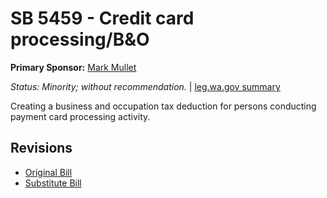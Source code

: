 # SB 5459 - Credit card processing/B&O
**Primary Sponsor:** [Mark Mullet](/person/leg/mark.mullet.md)

*Status: Minority; without recommendation.* | [leg.wa.gov summary](https://app.leg.wa.gov/billsummary?BillNumber=5459&Year=2021)

Creating a business and occupation tax deduction for persons conducting payment card processing activity.

## Revisions
* [Original Bill](1/)
* [Substitute Bill](S/)